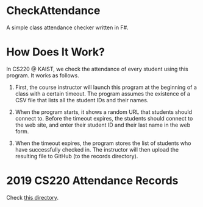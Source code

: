 # CheckAttendance

A simple class attendance checker written in F#.

# How Does It Work?

In CS220 @ KAIST, we check the attendance of every student using this
program. It works as follows.

1. First, the course instructor will launch this program at the beginning of a
   class with a certain timeout. The program assumes the existence of a CSV file
   that lists all the student IDs and their names.

2. When the program starts, it shows a random URL that students should connect
   to. Before the timeout expires, the students should connect to the web site,
   and enter their student ID and their last name in the web form.

3. When the timeout expires, the program stores the list of students who have
   successfully checked in. The instructor will then upload the resulting file
   to GitHub (to the records directory).

# 2019 CS220 Attendance Records

Check [this directory](records/).
